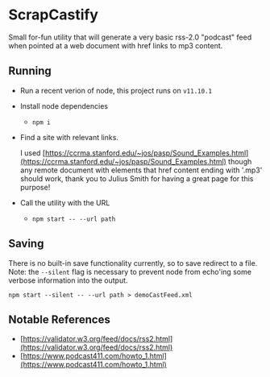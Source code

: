 # ScrapCastify
Small for-fun utility that will generate a very basic rss-2.0 "podcast" feed when pointed at a web document with href links to mp3 content.

## Running
* Run a recent verion of node, this project runs on `v11.10.1`
* Install node dependencies
  * `npm i`
* Find a site with relevant links.

  I used [https://ccrma.stanford.edu/~jos/pasp/Sound_Examples.html](https://ccrma.stanford.edu/~jos/pasp/Sound_Examples.html) though any remote document with elements that href content ending with '.mp3' should work, thank you to Julius Smith for having a great page for this purpose!
* Call the utility with the URL
  * `npm start -- --url path`

## Saving
There is no built-in save functionality currently, so to save redirect to a file. Note: the `--silent` flag is necessary to prevent node from echo'ing some verbose information into the output.

`npm start --silent -- --url path > demoCastFeed.xml`

## Notable References
* [https://validator.w3.org/feed/docs/rss2.html](https://validator.w3.org/feed/docs/rss2.html)
* [https://www.podcast411.com/howto_1.html](https://www.podcast411.com/howto_1.html)